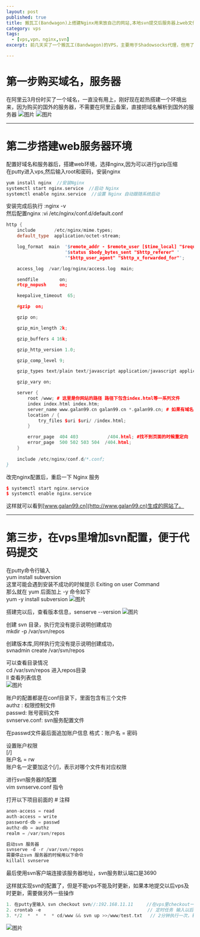 ```yaml
---
layout: post
published: true
title: 搬瓦工(Bandwagon)上搭建Nginx用来放自己的网站,本地svn提交后服务器上web文件夹同步更新
category: vps
tags: 
  - [vps,vpn，nginx,svn]
excerpt: 前几天买了一个搬瓦工(Bandwagon)的VPS，主要用于Shadowsocks代理，但用了几天发现我根本用不完，好在当时买的是内存相对大一点的，有512MB，再跑一个静态服务器应该没有问题，于是手痒痒，想用来搞个新的Blog

---
```



# 第一步购买域名，服务器

在阿里云3月份时买了一个域名，一直没有用上，刚好现在趁热搭建一个环境出来，因为购买的国外的服务器，不需要在阿里云备案，直接把域名解析到国外的服务器
![图片]({{site.baseurl}}/assets/vps/14.jpg)
![图片]({{site.baseurl}}/assets/vps/15.jpg)
* * *

# 第二步搭建web服务器环境

配置好域名和服务器后，搭建web环境，选择nginx,因为可以进行gzip压缩
<br/>
在putty进入vps,然后输入root和密码，安装nginx
<br/>

```cpp
yum install nginx  //安装Nginx
systemctl start nginx.service  //启动 Nginx
systemctl enable nginx.service  //设置 Nginx 自动跟随系统启动

```

安装完成后执行 :nginx -v
<br/>
然后配置nginx  :vi /etc/nginx/conf.d/default.conf
<br/>

```cpp
http {
    include       /etc/nginx/mime.types;
    default_type  application/octet-stream;

    log_format  main  '$remote_addr - $remote_user [$time_local] "$request" '
                      '$status $body_bytes_sent "$http_referer" '
                      '"$http_user_agent" "$http_x_forwarded_for"';

    access_log  /var/log/nginx/access.log  main;

    sendfile        on;
    #tcp_nopush     on;

    keepalive_timeout  65;

    #gzip  on;

    gzip on;

    gzip_min_length 2k;

    gzip_buffers 4 16k;

    gzip_http_version 1.0;

    gzip_comp_level 9;

    gzip_types text/plain text/javascript application/javascript application/x-javascript text/css application/xml application/x-httpd-php image/jpeg image/gif image/png;

    gzip_vary on;

    server {
        root /www; # 这里是你网站的路径 路径下包含index.html等一系列文件
        index index.html index.htm;
        server_name www.galan99.cn galan99.cn *.galan99.cn; # 如果有域名就像我这样写 当然你还得配置域名解析
        location / {
            try_files $uri $uri/ /index.html;
        }

        error_page  404 403           /404.html; #找不到页面的时候重定向
        error_page  500 502 503 504  /404.html;    
    }
    
    include /etc/nginx/conf.d/*.conf;
}
```

改完nginx配置后，重启一下 Nginx 服务
```cpp
$ systemctl start nginx.service
$ systemctl enable nginx.service
```

这样就可以看到[www.galan99.cn](http://www.galan99.cn)生成的网站了。
* * *

# 第三步，在vps里增加svn配置，便于代码提交

在putty命令行输入
<br/>
yum install subversion
<br/>
这里可能会遇到安装不成功的时候提示 Exiting on user Command
<br/>
那么就在 yum 后面加上 -y 命令如下
<br/>
yum -y install subversion
![图片]({{site.baseurl}}/assets/vps/16.jpg)


搭建完以后，查看版本信息，senserve --version
![图片]({{site.baseurl}}/assets/vps/17.jpg)

创建 svn 目录，执行完没有提示说明创建成功
<br/>
mkdir -p /var/svn/repos
<br/>

创建版本库,同样执行完没有提示说明创建成功，
<br/>
svnadmin create /var/svn/repos
<br/>

可以查看目录情况
<br/>
cd /var/svn/repos  进入repos目录
<br/>
ll   查看列表信息
<br/>
![图片]({{site.baseurl}}/assets/vps/18.jpg)

账户的配置都是在conf目录下，里面包含有三个文件
<br/>
authz : 权限控制文件
<br/>
passwd: 账号密码文件
<br/>
svnserve.conf: svn服务配置文件
<br/>

在passwd文件最后面追加账户信息 格式：账户名 = 密码
<br/>

设置账户权限
<br/>
[/]
<br/>
账户名 = rw
<br/>
账户名一定要加这个[/]，表示对哪个文件有对应权限
<br/>

进行svn服务器的配置
<br/>
vim svnserve.conf 指令
<br/>

打开以下项目前面的 # 注释
```cpp
anon-access = read
auth-access = write
password-db = passwd
authz-db = authz
realm = /var/svn/repos
```


```cpp
启动svn 服务器
svnserve -d -r /var/svn/repos
需要停止svn 服务器的时候用以下命令
killall svnserve
```

最后使用svn客户端连接该服务器地址，svn服务默认端口是3690
<br/>

这样就实现svn的配置了，但是不能vps不能及时更新，如果本地提交以后vps及时更新，需要做另外一些操作
<br/>

```cpp
1. 在putty里输入 svn checkout svn//:192.168.11.11     //在vps里checkout一下代码
2. crontab -e                                        // 定时任务 输入以后然后，输入i键盘进入编写，
3. */2  *  *  *  * cd/www && svn up >>/www/test.txt   // 2分钟执行一次，输入完后，输入:wq三个符号，w保存，q是退出指令, 》是写的指令
```
![图片]({{site.baseurl}}/assets/vps/19.jpg)